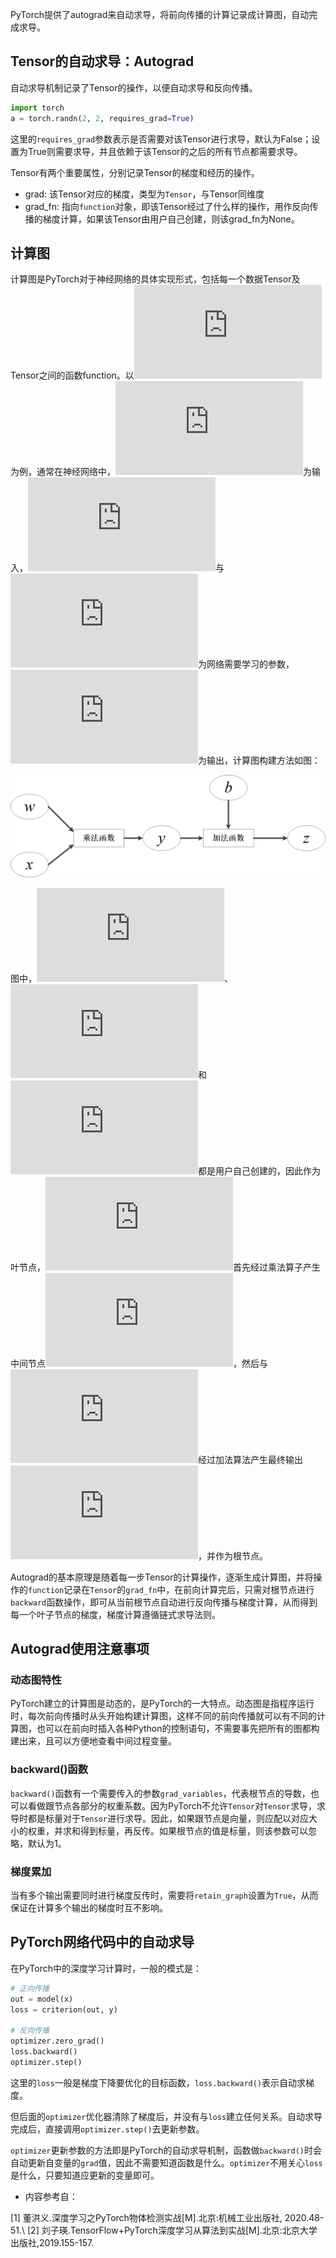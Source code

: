 PyTorch提供了autograd来自动求导，将前向传播的计算记录成计算图，自动完成求导。

## Tensor的自动求导：Autograd

自动求导机制记录了Tensor的操作，以便自动求导和反向传播。

```python
import torch
a = torch.randn(2, 2, requires_grad=True)
```

这里的`requires_grad`参数表示是否需要对该Tensor进行求导，默认为False；设置为True则需要求导，并且依赖于该Tensor的之后的所有节点都需要求导。

Tensor有两个重要属性，分别记录Tensor的梯度和经历的操作。
- grad: 该Tensor对应的梯度，类型为`Tensor`，与Tensor同维度
- grad_fn: 指向`function`对象，即该Tensor经过了什么样的操作，用作反向传播的梯度计算，如果该Tensor由用户自己创建，则该grad_fn为None。

## 计算图

计算图是PyTorch对于神经网络的具体实现形式，包括每一个数据Tensor及Tensor之间的函数function。以![i1](https://latex.codecogs.com/png.latex?z=wx+b)为例，通常在神经网络中，![i2](https://latex.codecogs.com/png.latex?x)为输入，![i3](https://latex.codecogs.com/png.latex?w)与![i4](https://latex.codecogs.com/png.latex?b)为网络需要学习的参数，![i5](https://latex.codecogs.com/png.latex?z)为输出，计算图构建方法如图：

![i6](../image/autogradgraph.png)

图中，![i2](https://latex.codecogs.com/png.latex?x)、![i3](https://latex.codecogs.com/png.latex?w)和![i4](https://latex.codecogs.com/png.latex?b)都是用户自己创建的，因此作为叶节点，![i7](https://latex.codecogs.com/png.latex?wx)首先经过乘法算子产生中间节点![i8](https://latex.codecogs.com/png.latex?y)，然后与![i4](https://latex.codecogs.com/png.latex?b)经过加法算法产生最终输出![i5](https://latex.codecogs.com/png.latex?z)，并作为根节点。

Autograd的基本原理是随着每一步Tensor的计算操作，逐渐生成计算图，并将操作的`function`记录在`Tensor`的`grad_fn`中，在前向计算完后，只需对根节点进行`backward`函数操作，即可从当前根节点自动进行反向传播与梯度计算，从而得到每一个叶子节点的梯度，梯度计算遵循链式求导法则。

## Autograd使用注意事项

### 动态图特性

PyTorch建立的计算图是动态的，是PyTorch的一大特点。动态图是指程序运行时，每次前向传播时从头开始构建计算图，这样不同的前向传播就可以有不同的计算图，也可以在前向时插入各种Python的控制语句，不需要事先把所有的图都构建出来，且可以方便地查看中间过程变量。

### backward()函数

`backward()`函数有一个需要传入的参数`grad_variables`，代表根节点的导数，也可以看做跟节点各部分的权重系数。因为PyTorch不允许`Tensor`对`Tensor`求导，求导时都是标量对于`Tensor`进行求导。因此，如果跟节点是向量，则应配以对应大小的权重，并求和得到标量，再反传。如果根节点的值是标量，则该参数可以忽略，默认为1。

### 梯度累加

当有多个输出需要同时进行梯度反传时，需要将`retain_graph`设置为`True`，从而保证在计算多个输出的梯度时互不影响。


## PyTorch网络代码中的自动求导

在PyTorch中的深度学习计算时，一般的模式是：
```python
# 正向传播
out = model(x)
loss = criterion(out, y)

# 反向传播
optimizer.zero_grad()
loss.backward()
optimizer.step()
```

这里的`loss`一般是梯度下降要优化的目标函数，`loss.backward()`表示自动求梯度。

但后面的`optimizer`优化器清除了梯度后，并没有与`loss`建立任何关系。自动求导完成后，直接调用`optimizer.step()`去更新参数。

`optimizer`更新参数的方法即是PyTorch的自动求导机制，函数做`backward()`时会自动更新自变量的`grad`值，因此不需要知道函数是什么。`optimizer`不用关心`loss`是什么，只要知道应更新的变量即可。


- 内容参考自：

[1] 董洪义.深度学习之PyTorch物体检测实战[M].北京:机械工业出版社, 2020.48-51.\\
[2] 刘子瑛.TensorFlow+PyTorch深度学习从算法到实战[M].北京:北京大学出版社,2019.155-157.